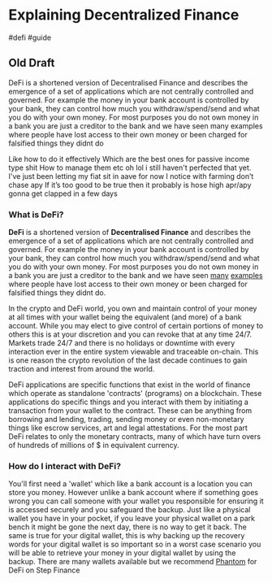 # Explaining Decentralized Finance
#defi #guide 

## Old Draft
DeFi is a shortened version of Decentralised Finance and describes the emergence of a set of applications which are not centrally controlled and governed. For example the money in your bank account is controlled by your bank, they can control how much you withdraw/spend/send and what you do with your own money. For most purposes you do not own money in a bank you are just a creditor to the bank and we have seen many examples where people have lost access to their own money or been charged for falsified things they didnt do

Like how to do it effectively Which are the best ones for passive income type shit How to manage them etc oh lol i still haven't perfected that yet. I've just been letting my fiat sit in aave for now I notice with farming don’t chase apy If it’s too good to be true then it probably is hose high apr/apy gonna get clapped in a few days

### What is DeFi?

**DeFi** is a shortened version of **Decentralised Finance** and describes the emergence of a set of applications which are not centrally controlled and governed. For example the money in your bank account is controlled by your bank, they can control how much you withdraw/spend/send and what you do with your own money. For most purposes you do not own money in a bank you are just a creditor to the bank and we have seen [many](https://www.theatlantic.com/business/archive/2013/03/everything-you-need-to-know-about-the-cyprus-bank-disaster/274096/) [examples](https://www.forbes.com/sites/jackkelly/2020/02/24/wells-fargo-forced-to-pay-3-billion-for-the-banks-fake-account-scandal/?sh=4c4888f242d2) where people have lost access to their own money or been charged for falsified things they didnt do.

In the crypto and DeFi world, you own and maintain control of your money at all times with your wallet being the equivalent (and more) of a bank account. While you may elect to give control of certain portions of money to others this is at your discretion and you can revoke that at any time 24/7. Markets trade 24/7 and there is no holidays or downtime with every interaction ever in the entire system viewable and traceable on-chain. This is one reason the crypto revolution of the last decade continues to gain traction and interest from around the world.

DeFi applications are specific functions that exist in the world of finance which operate as standalone 'contracts' (programs) on a blockchain. These applications do specific things and you interact with them by initiating a transaction from your wallet to the contract. These can be anything from borrowing and lending, trading, sending money or even non-monetary things like escrow services, art and legal attestations. For the most part DeFi relates to only the monetary contracts, many of which have turn overs of hundreds of millions of $ in equivalent currency.

### How do I interact with DeFi?

You'll first need a 'wallet' which like a bank account is a location you can store you money. However unlike a bank account where if something goes wrong you can call someone with your wallet you responsible for ensuring it is accessed securely and you safeguard the backup. Just like a physical wallet you have in your pocket, if you leave your physical wallet on a park bench it might be gone the next day, there is no way to get it back. The same is true for your digital wallet, this is why backing up the recovery words for your digital wallet is so important so in a worst case scenario you will be able to retrieve your money in your digital wallet by using the backup. There are many wallets available but we recommend [Phantom](https://phantom.app/) for DeFi on Step Finance